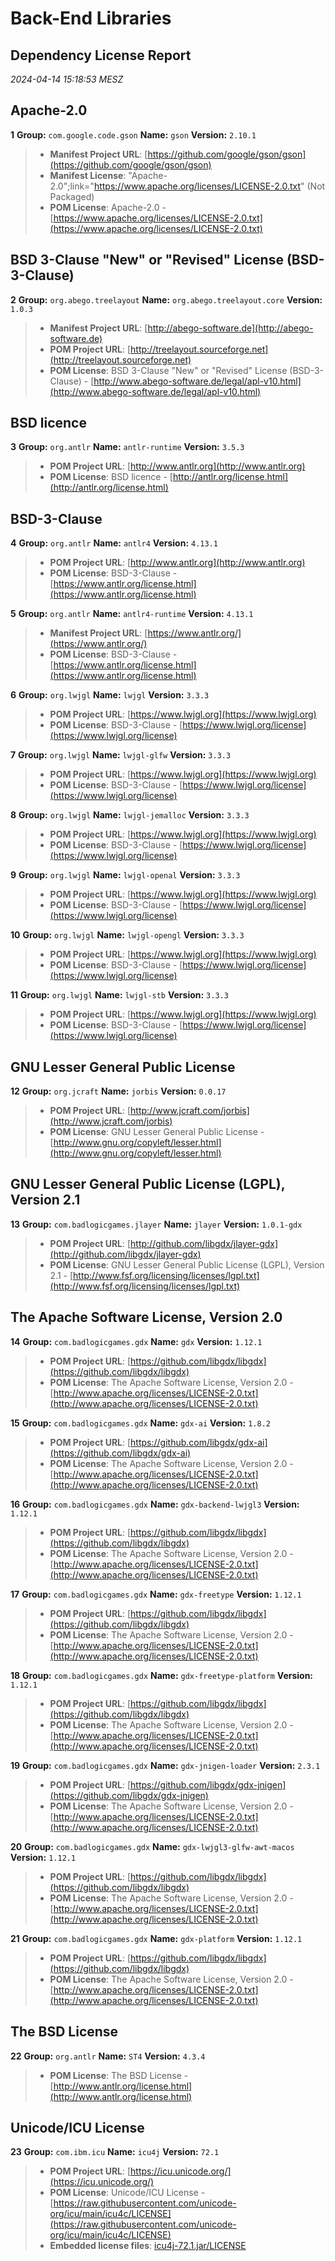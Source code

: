
# Back-End Libraries
## Dependency License Report
_2024-04-14 15:18:53 MESZ_
## Apache-2.0

**1** **Group:** `com.google.code.gson` **Name:** `gson` **Version:** `2.10.1` 
> - **Manifest Project URL**: [https://github.com/google/gson/gson](https://github.com/google/gson/gson)
> - **Manifest License**: "Apache-2.0";link="https://www.apache.org/licenses/LICENSE-2.0.txt" (Not Packaged)
> - **POM License**: Apache-2.0 - [https://www.apache.org/licenses/LICENSE-2.0.txt](https://www.apache.org/licenses/LICENSE-2.0.txt)

## BSD 3-Clause "New" or "Revised" License (BSD-3-Clause)

**2** **Group:** `org.abego.treelayout` **Name:** `org.abego.treelayout.core` **Version:** `1.0.3` 
> - **Manifest Project URL**: [http://abego-software.de](http://abego-software.de)
> - **POM Project URL**: [http://treelayout.sourceforge.net](http://treelayout.sourceforge.net)
> - **POM License**: BSD 3-Clause "New" or "Revised" License (BSD-3-Clause) - [http://www.abego-software.de/legal/apl-v10.html](http://www.abego-software.de/legal/apl-v10.html)

## BSD licence

**3** **Group:** `org.antlr` **Name:** `antlr-runtime` **Version:** `3.5.3` 
> - **POM Project URL**: [http://www.antlr.org](http://www.antlr.org)
> - **POM License**: BSD licence - [http://antlr.org/license.html](http://antlr.org/license.html)

## BSD-3-Clause

**4** **Group:** `org.antlr` **Name:** `antlr4` **Version:** `4.13.1` 
> - **POM Project URL**: [http://www.antlr.org](http://www.antlr.org)
> - **POM License**: BSD-3-Clause - [https://www.antlr.org/license.html](https://www.antlr.org/license.html)

**5** **Group:** `org.antlr` **Name:** `antlr4-runtime` **Version:** `4.13.1` 
> - **Manifest Project URL**: [https://www.antlr.org/](https://www.antlr.org/)
> - **POM License**: BSD-3-Clause - [https://www.antlr.org/license.html](https://www.antlr.org/license.html)

**6** **Group:** `org.lwjgl` **Name:** `lwjgl` **Version:** `3.3.3` 
> - **POM Project URL**: [https://www.lwjgl.org](https://www.lwjgl.org)
> - **POM License**: BSD-3-Clause - [https://www.lwjgl.org/license](https://www.lwjgl.org/license)

**7** **Group:** `org.lwjgl` **Name:** `lwjgl-glfw` **Version:** `3.3.3` 
> - **POM Project URL**: [https://www.lwjgl.org](https://www.lwjgl.org)
> - **POM License**: BSD-3-Clause - [https://www.lwjgl.org/license](https://www.lwjgl.org/license)

**8** **Group:** `org.lwjgl` **Name:** `lwjgl-jemalloc` **Version:** `3.3.3` 
> - **POM Project URL**: [https://www.lwjgl.org](https://www.lwjgl.org)
> - **POM License**: BSD-3-Clause - [https://www.lwjgl.org/license](https://www.lwjgl.org/license)

**9** **Group:** `org.lwjgl` **Name:** `lwjgl-openal` **Version:** `3.3.3` 
> - **POM Project URL**: [https://www.lwjgl.org](https://www.lwjgl.org)
> - **POM License**: BSD-3-Clause - [https://www.lwjgl.org/license](https://www.lwjgl.org/license)

**10** **Group:** `org.lwjgl` **Name:** `lwjgl-opengl` **Version:** `3.3.3` 
> - **POM Project URL**: [https://www.lwjgl.org](https://www.lwjgl.org)
> - **POM License**: BSD-3-Clause - [https://www.lwjgl.org/license](https://www.lwjgl.org/license)

**11** **Group:** `org.lwjgl` **Name:** `lwjgl-stb` **Version:** `3.3.3` 
> - **POM Project URL**: [https://www.lwjgl.org](https://www.lwjgl.org)
> - **POM License**: BSD-3-Clause - [https://www.lwjgl.org/license](https://www.lwjgl.org/license)

## GNU Lesser General Public License

**12** **Group:** `org.jcraft` **Name:** `jorbis` **Version:** `0.0.17` 
> - **POM Project URL**: [http://www.jcraft.com/jorbis](http://www.jcraft.com/jorbis)
> - **POM License**: GNU Lesser General Public License - [http://www.gnu.org/copyleft/lesser.html](http://www.gnu.org/copyleft/lesser.html)

## GNU Lesser General Public License (LGPL), Version 2.1

**13** **Group:** `com.badlogicgames.jlayer` **Name:** `jlayer` **Version:** `1.0.1-gdx` 
> - **POM Project URL**: [http://github.com/libgdx/jlayer-gdx](http://github.com/libgdx/jlayer-gdx)
> - **POM License**: GNU Lesser General Public License (LGPL), Version 2.1 - [http://www.fsf.org/licensing/licenses/lgpl.txt](http://www.fsf.org/licensing/licenses/lgpl.txt)

## The Apache Software License, Version 2.0

**14** **Group:** `com.badlogicgames.gdx` **Name:** `gdx` **Version:** `1.12.1` 
> - **POM Project URL**: [https://github.com/libgdx/libgdx](https://github.com/libgdx/libgdx)
> - **POM License**: The Apache Software License, Version 2.0 - [http://www.apache.org/licenses/LICENSE-2.0.txt](http://www.apache.org/licenses/LICENSE-2.0.txt)

**15** **Group:** `com.badlogicgames.gdx` **Name:** `gdx-ai` **Version:** `1.8.2` 
> - **POM Project URL**: [https://github.com/libgdx/gdx-ai](https://github.com/libgdx/gdx-ai)
> - **POM License**: The Apache Software License, Version 2.0 - [http://www.apache.org/licenses/LICENSE-2.0.txt](http://www.apache.org/licenses/LICENSE-2.0.txt)

**16** **Group:** `com.badlogicgames.gdx` **Name:** `gdx-backend-lwjgl3` **Version:** `1.12.1` 
> - **POM Project URL**: [https://github.com/libgdx/libgdx](https://github.com/libgdx/libgdx)
> - **POM License**: The Apache Software License, Version 2.0 - [http://www.apache.org/licenses/LICENSE-2.0.txt](http://www.apache.org/licenses/LICENSE-2.0.txt)

**17** **Group:** `com.badlogicgames.gdx` **Name:** `gdx-freetype` **Version:** `1.12.1` 
> - **POM Project URL**: [https://github.com/libgdx/libgdx](https://github.com/libgdx/libgdx)
> - **POM License**: The Apache Software License, Version 2.0 - [http://www.apache.org/licenses/LICENSE-2.0.txt](http://www.apache.org/licenses/LICENSE-2.0.txt)

**18** **Group:** `com.badlogicgames.gdx` **Name:** `gdx-freetype-platform` **Version:** `1.12.1` 
> - **POM Project URL**: [https://github.com/libgdx/libgdx](https://github.com/libgdx/libgdx)
> - **POM License**: The Apache Software License, Version 2.0 - [http://www.apache.org/licenses/LICENSE-2.0.txt](http://www.apache.org/licenses/LICENSE-2.0.txt)

**19** **Group:** `com.badlogicgames.gdx` **Name:** `gdx-jnigen-loader` **Version:** `2.3.1` 
> - **POM Project URL**: [https://github.com/libgdx/gdx-jnigen](https://github.com/libgdx/gdx-jnigen)
> - **POM License**: The Apache Software License, Version 2.0 - [http://www.apache.org/licenses/LICENSE-2.0.txt](http://www.apache.org/licenses/LICENSE-2.0.txt)

**20** **Group:** `com.badlogicgames.gdx` **Name:** `gdx-lwjgl3-glfw-awt-macos` **Version:** `1.12.1` 
> - **POM Project URL**: [https://github.com/libgdx/libgdx](https://github.com/libgdx/libgdx)
> - **POM License**: The Apache Software License, Version 2.0 - [http://www.apache.org/licenses/LICENSE-2.0.txt](http://www.apache.org/licenses/LICENSE-2.0.txt)

**21** **Group:** `com.badlogicgames.gdx` **Name:** `gdx-platform` **Version:** `1.12.1` 
> - **POM Project URL**: [https://github.com/libgdx/libgdx](https://github.com/libgdx/libgdx)
> - **POM License**: The Apache Software License, Version 2.0 - [http://www.apache.org/licenses/LICENSE-2.0.txt](http://www.apache.org/licenses/LICENSE-2.0.txt)

## The BSD License

**22** **Group:** `org.antlr` **Name:** `ST4` **Version:** `4.3.4` 
> - **POM License**: The BSD License - [http://www.antlr.org/license.html](http://www.antlr.org/license.html)

## Unicode/ICU License

**23** **Group:** `com.ibm.icu` **Name:** `icu4j` **Version:** `72.1` 
> - **POM Project URL**: [https://icu.unicode.org/](https://icu.unicode.org/)
> - **POM License**: Unicode/ICU License - [https://raw.githubusercontent.com/unicode-org/icu/main/icu4c/LICENSE](https://raw.githubusercontent.com/unicode-org/icu/main/icu4c/LICENSE)
> - **Embedded license files**: [icu4j-72.1.jar/LICENSE](icu4j-72.1.jar/LICENSE)


